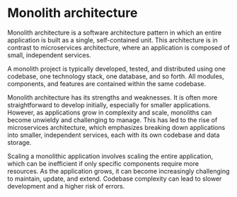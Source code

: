 # Monolith architecture

Monolith architecture is a software architecture pattern in which an entire application is built as a single, self-contained unit. This architecture is in contrast to microservices architecture, where an application is composed of small, independent services.

A monolith project is typically developed, tested, and distributed using one codebase, one technology stack, one database, and so forth. All modules, components, and features are contained within the same codebase.

Monolith architecture has its strengths and weaknesses. It is often more straightforward to develop initially, especially for smaller applications. However, as applications grow in complexity and scale, monoliths can become unwieldy and challenging to manage. This has led to the rise of microservices architecture, which emphasizes breaking down applications into smaller, independent services, each with its own codebase and data storage.

Scaling a monolithic application involves scaling the entire application, which can be inefficient if only specific components require more resources. As the application grows, it can become increasingly challenging to maintain, update, and extend. Codebase complexity can lead to slower development and a higher risk of errors.
